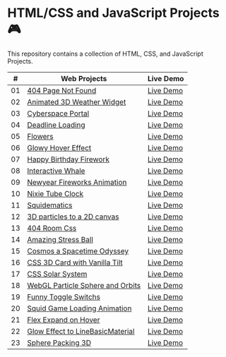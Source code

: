 # HTML/CSS and JavaScript Projects 🎮

This repository contains a collection of HTML, CSS, and JavaScript Projects.

|  #  | Web Projects                                                                                                                  | Live Demo                                                                                    |
| :-: | ----------------------------------------------------------------------------------------------------------------------------- | -------------------------------------------------------------------------------------------- |
| 01  | [404 Page Not Found](https://github.com/codetap-org/web-projects/tree/main/01-404-Page-Not-Found)                             | [Live Demo](https://codetap-org.github.io/web-projects/01-404-Page-Not-Found/)               |
| 02  | [Animated 3D Weather Widget](https://github.com/codetap-org/web-projects/tree/main/02-Animated-3D-Weather-Widget)             | [Live Demo](https://codetap-org.github.io/web-projects/02-Animated-3D-Weather-Widget/)       |
| 03  | [Cyberspace Portal](https://github.com/codetap-org/web-projects/tree/main/03-Cyberspace-Portal)                               | [Live Demo](https://codetap-org.github.io/web-projects/03-Cyberspace-Portal/)                |
| 04  | [Deadline Loading](https://github.com/codetap-org/web-projects/tree/main/04-Deadline-Loading)                                 | [Live Demo](https://codetap-org.github.io/web-projects/04-Deadline-Loading/)                 |
| 05  | [Flowers](https://github.com/codetap-org/web-projects/tree/main/05-Flowers)                                                   | [Live Demo](https://codetap-org.github.io/web-projects/05-Flowers/)                          |
| 06  | [Glowy Hover Effect](https://github.com/codetap-org/web-projects/tree/main/06-Glowy-Hover-Effect)                             | [Live Demo](https://codetap-org.github.io/web-projects/06-Glowy-Hover-Effect/)               |
| 07  | [Happy Birthday Firework](https://github.com/codetap-org/web-projects/tree/main/07-Happy-Birthday-Firework)                   | [Live Demo](https://codetap-org.github.io/web-projects/07-Happy-Birthday-Firework/)          |
| 08  | [Interactive Whale](https://github.com/codetap-org/web-projects/tree/main/08-Interactive-Whale)                               | [Live Demo](https://codetap-org.github.io/web-projects/08-Interactive-Whale/)                |
| 09  | [Newyear Fireworks Animation](https://github.com/codetap-org/web-projects/tree/main/09-Newyear-Fireworks-Animation)           | [Live Demo](https://codetap-org.github.io/web-projects/09-Newyear-Fireworks-Animation/)      |
| 10  | [Nixie Tube Clock](https://github.com/codetap-org/web-projects/tree/main/10-Nixie-Tube-Clock)                                 | [Live Demo](https://codetap-org.github.io/web-projects/10-Nixie-Tube-Clock/)                 |
| 11  | [Squidematics](https://github.com/codetap-org/web-projects/tree/main/11-Squidematics)                                         | [Live Demo](https://codetap-org.github.io/web-projects/11-Squidematics/)                     |
| 12  | [3D particles to a 2D canvas](https://github.com/codetap-org/web-projects/tree/main/12-3D-particles-to-a-2D-canvas)           | [Live Demo](https://codetap-org.github.io/web-projects/12-3D-particles-to-a-2D-canvas/)      |
| 13  | [404 Room Css](https://github.com/codetap-org/web-projects/tree/main/13-404-room-css)                                         | [Live Demo](https://codetap-org.github.io/web-projects/13-404-room-css/)                     |
| 14  | [Amazing Stress Ball](https://github.com/codetap-org/web-projects/tree/main/14-Amazing-Stress-Ball)                           | [Live Demo](https://codetap-org.github.io/web-projects/14-Amazing-Stress-Ball/)              |
| 15  | [Cosmos a Spacetime Odyssey](https://github.com/codetap-org/web-projects/tree/main/15-cosmos-a-spacetime-odyssey)             | [Live Demo](https://codetap-org.github.io/web-projects/15-cosmos-a-spacetime-odyssey/)       |
| 16  | [CSS 3D Card with Vanilla Tilt](https://github.com/codetap-org/web-projects/tree/main/16-CSS-3D-Card-with-Vanilla-Tilt)       | [Live Demo](https://codetap-org.github.io/web-projects/16-CSS-3D-Card-with-Vanilla-Tilt/)    |
| 17  | [CSS Solar System](https://github.com/codetap-org/web-projects/tree/main/17-Css-Solar-System)                                 | [Live Demo](https://codetap-org.github.io/web-projects/17-Css-Solar-System/)                 |
| 18  | [WebGL Particle Sphere and Orbits](https://github.com/codetap-org/web-projects/tree/main/18-WebGL-Particle-Sphere-and-Orbits) | [Live Demo](https://codetap-org.github.io/web-projects/18-WebGL-Particle-Sphere-and-Orbits/) |
| 19  | [Funny Toggle Switchs](https://github.com/codetap-org/web-projects/tree/main/19-Funny-Toggle-Switchs)                         | [Live Demo](https://codetap-org.github.io/web-projects/19-Funny-Toggle-Switchs/)             |
| 20  | [Squid Game Loading Animation](https://github.com/codetap-org/web-projects/tree/main/20-Squid-Game-Loading)                   | [Live Demo](https://codetap-org.github.io/web-projects/20-Squid-Game-Loading/)               |
| 21  | [Flex Expand on Hover](https://github.com/codetap-org/web-projects/tree/main/21-Flex-Expand-on-Hover)                         | [Live Demo](https://codetap-org.github.io/web-projects/21-Flex-Expand-on-Hover/)             |
| 22  | [Glow Effect to LineBasicMaterial](https://github.com/codetap-org/web-projects/tree/main/22-Glow-Effect-to-LineBasicMaterial) | [Live Demo](https://codetap-org.github.io/web-projects/22-Glow-Effect-to-LineBasicMaterial/) |
| 23  | [Sphere Packing 3D](https://github.com/codetap-org/web-projects/tree/main/23-Sphere-Packing-3D)                               | [Live Demo](https://codetap-org.github.io/web-projects/23-Sphere-Packing-3D/)                |

